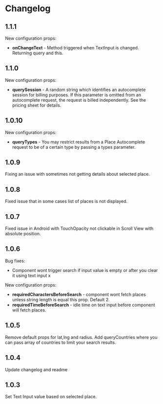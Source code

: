 # Changelog
## 1.1.1
New configuration props:
* **onChangeText** - Method triggered when TextInput is changed. Returning query and this.
## 1.1.0
New configuration props:
* **querySession** - A random string which identifies an autocomplete session for billing purposes. If this parameter is omitted from an autocomplete request, the request is billed independently. See the pricing sheet for details.
## 1.0.10
New configuration props:
* **queryTypes** - You may restrict results from a Place Autocomplete request to be of a certain type by passing a types parameter.
## 1.0.9
Fixing an issue with sometimes not getting details about selected place.
## 1.0.8
Fixed issue that in some cases list of places is not displayed. 
## 1.0.7
Fixed issue in Android with TouchOpacity not clickable in Scroll View with absolute position.
## 1.0.6
Bug fixes:
* Component wont trigger search if input value is empty or after you clear it using text input x

New configuration props:
* **requiredCharactersBeforeSearch** - component wont fetch places unless string length is equal this prop. Default 2.
* **requiredTimeBeforeSearch** - idle time on text input before component will fetch places.
## 1.0.5
Remove default props for lat,lng and radius. 
Add queryCountries where you can pass array of countries to limit your search results. 
## 1.0.4
Update changelog and readme
## 1.0.3
Set Text Input value based on selected place.
